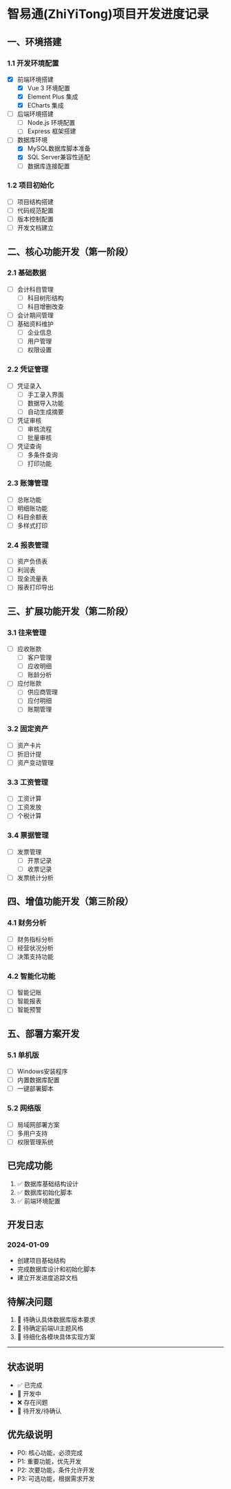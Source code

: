 # 智易通(ZhiYiTong)项目开发进度记录

## 一、环境搭建
### 1.1 开发环境配置
- [x] 前端环境搭建
  - [x] Vue 3 环境配置
  - [x] Element Plus 集成
  - [x] ECharts 集成
- [ ] 后端环境搭建
  - [ ] Node.js 环境配置
  - [ ] Express 框架搭建
- [ ] 数据库环境
  - [x] MySQL数据库脚本准备
  - [x] SQL Server兼容性适配
  - [ ] 数据库连接配置

### 1.2 项目初始化
- [ ] 项目结构搭建
- [ ] 代码规范配置
- [ ] 版本控制配置
- [ ] 开发文档建立

## 二、核心功能开发（第一阶段）
### 2.1 基础数据
- [ ] 会计科目管理
  - [ ] 科目树形结构
  - [ ] 科目增删改查
- [ ] 会计期间管理
- [ ] 基础资料维护
  - [ ] 企业信息
  - [ ] 用户管理
  - [ ] 权限设置

### 2.2 凭证管理
- [ ] 凭证录入
  - [ ] 手工录入界面
  - [ ] 数据导入功能
  - [ ] 自动生成摘要
- [ ] 凭证审核
  - [ ] 审核流程
  - [ ] 批量审核
- [ ] 凭证查询
  - [ ] 多条件查询
  - [ ] 打印功能

### 2.3 账簿管理
- [ ] 总账功能
- [ ] 明细账功能
- [ ] 科目余额表
- [ ] 多样式打印

### 2.4 报表管理
- [ ] 资产负债表
- [ ] 利润表
- [ ] 现金流量表
- [ ] 报表打印导出

## 三、扩展功能开发（第二阶段）
### 3.1 往来管理
- [ ] 应收账款
  - [ ] 客户管理
  - [ ] 应收明细
  - [ ] 账龄分析
- [ ] 应付账款
  - [ ] 供应商管理
  - [ ] 应付明细
  - [ ] 账期管理

### 3.2 固定资产
- [ ] 资产卡片
- [ ] 折旧计提
- [ ] 资产变动管理

### 3.3 工资管理
- [ ] 工资计算
- [ ] 工资发放
- [ ] 个税计算

### 3.4 票据管理
- [ ] 发票管理
  - [ ] 开票记录
  - [ ] 收票记录
- [ ] 发票统计分析

## 四、增值功能开发（第三阶段）
### 4.1 财务分析
- [ ] 财务指标分析
- [ ] 经营状况分析
- [ ] 决策支持功能

### 4.2 智能化功能
- [ ] 智能记账
- [ ] 智能报表
- [ ] 智能预警

## 五、部署方案开发
### 5.1 单机版
- [ ] Windows安装程序
- [ ] 内置数据库配置
- [ ] 一键部署脚本

### 5.2 网络版
- [ ] 局域网部署方案
- [ ] 多用户支持
- [ ] 权限管理系统

## 已完成功能
1. ✅ 数据库基础结构设计
2. ✅ 数据库初始化脚本
3. ✅ 前端环境配置

## 开发日志
### 2024-01-09
- 创建项目基础结构
- 完成数据库设计和初始化脚本
- 建立开发进度追踪文档

## 待解决问题
1. 📝 待确认具体数据库版本要求
2. 📝 待确定前端UI主题风格
3. 📝 待细化各模块具体实现方案

---
## 状态说明
- ✅ 已完成
- 🚧 开发中
- ❌ 存在问题
- 📝 待开发/待确认

## 优先级说明
- P0: 核心功能，必须完成
- P1: 重要功能，优先开发
- P2: 次要功能，条件允许开发
- P3: 可选功能，根据需求开发

